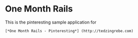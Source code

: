 # One Month Rails

This is the pinteresting sample application for

	[*One Month Rails - Pinteresting*] (http://tedzingrebe.com)